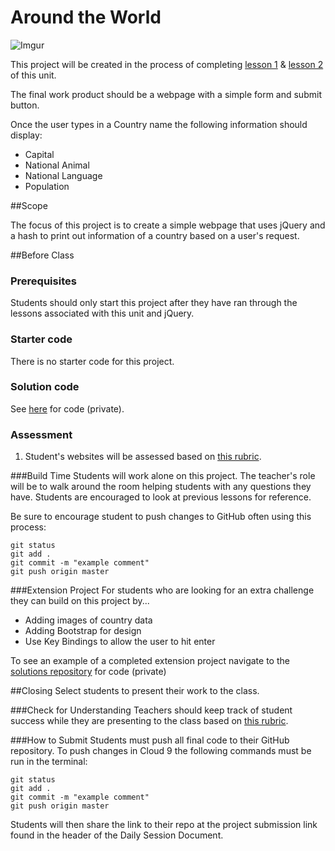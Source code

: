 # Around the World

![Imgur](http://i.imgur.com/St9vbtbm.png)

This project will be created in the process of completing [lesson 1](https://github.com/ScriptEdcurriculum/curriculum2015/tree/master/units/14-javascript2_2/lessons/1-hash) & [lesson 2](https://github.com/ScriptEdcurriculum/curriculum2015/tree/master/units/14-javascript2_2/lessons/2-hashes) of this unit.

The final work product should be a webpage with a simple form and submit button. 

Once the user types in a Country name the following information should display:

* Capital
* National Animal
* National Language
* Population 

##Scope

The focus of this project is to create a simple webpage that uses jQuery and a hash to print out information of a country based on a user's request.


##Before Class

### Prerequisites
Students should only start this project after they have ran through the lessons associated with this unit and jQuery.

### Starter code

There is no starter code for this project.

### Solution code

See [here](https://github.com/ScriptEdcurriculum/solutions2015/tree/master/14-javascript2_2/lessons/3-project) for code (private).

### Assessment

1. Student's websites will be assessed based on [this rubric](https://docs.google.com/spreadsheets/d/1rSyrqf3E3knsAu-G7bdrI9JrSC5eOpuADYrTD8H4Kfg/edit?usp=sharing).
 
###Build Time
Students will work alone on this project. The teacher's role will be to walk around the room helping students with any questions they have. Students are encouraged to look at previous lessons for reference.

Be sure to encourage student to push changes to GitHub often using this process:

`git status`  
`git add .`  
`git commit -m "example comment"`  
`git push origin master`

###Extension Project
For students who are looking for an extra challenge they can build on this project by...

* Adding images of country data
* Adding Bootstrap for design
* Use Key Bindings to allow the user to hit enter

To see an example of a completed extension project navigate to the [solutions repository](https://github.com/ScriptEdcurriculum/solutions2015/tree/master/14-javascript2_2/lessons/3-project) for code (private)

##Closing
Select students to present their work to the class.

###Check for Understanding
Teachers should keep track of student success while they are presenting to the class based on [this rubric](https://docs.google.com/spreadsheets/d/1rSyrqf3E3knsAu-G7bdrI9JrSC5eOpuADYrTD8H4Kfg/edit?usp=sharing).

###How to Submit
Students must push all final code to their GitHub repository. To push changes in Cloud 9 the following commands must be run in the terminal:

`git status`  
`git add .`  
`git commit -m "example comment"`  
`git push origin master`  
 
Students will then share the link to their repo at the project submission link found in the header of the Daily Session Document.

